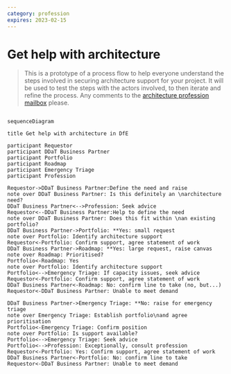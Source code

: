 ```yaml
---
category: profession
expires: 2023-02-15
---
```


# Get help with architecture
> This is a prototype of a process flow to help everyone understand the steps involved in securing architecture support for your project.
> It will be used to test the steps with the actors involved, to then iterate and refine the process.
> Any comments to the [architecture profession mailbox](architecture.profession@education.gov.uk) please.

```mermaid

sequenceDiagram

title Get help with architecture in DfE

participant Requestor
participant DDaT Business Partner
participant Portfolio
participant Roadmap
participant Emergency Triage
participant Profession

Requestor->DDaT Business Partner:Define the need and raise
note over DDaT Business Partner: Is this definitely an \narchitecture need?
DDaT Business Partner<-->Profession: Seek advice
Requestor<--DDaT Business Partner:Help to define the need
note over DDaT Business Partner: Does this fit within \nan existing portfolio?
DDaT Business Partner->Portfolio: **Yes: small request
note over Portfolio: Identify architecture support
Requestor<-Portfolio: Confirm support, agree statement of work
DDaT Business Partner->Roadmap: **Yes: large request, raise canvas
note over Roadmap: Prioritised?
Portfolio<-Roadmap: Yes
note over Portfolio: Identify architecture support
Portfolio<-->Emergency Triage: If capacity issues, seek advice
Requestor<-Portfolio: Confirm support, agree statement of work
DDaT Business Partner<-Roadmap: No: confirm line to take (no, but...)
Requestor<-DDaT Business Partner: Unable to meet demand

DDaT Business Partner->Emergency Triage: **No: raise for emergency triage
note over Emergency Triage: Establish portfolio\nand agree prioritisation
Portfolio<-Emergency Triage: Confirm position
note over Portfolio: Is support available?
Portfolio<-->Emergency Triage: Seek advice
Portfolio<-->Profession: Exceptionally, consult profession
Requestor<-Portfolio: Yes: Confirm support, agree statement of work
DDaT Business Partner<-Portfolio: No: confirm line to take
Requestor<-DDaT Business Partner: Unable to meet demand

```
